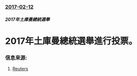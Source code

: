 ### [2017-02-12](/zh/news/2017/02/12/index.md)

##### 2017年土庫曼總統選舉
# 2017年土庫曼總統選舉進行投票。 




### 信息来源:

1. [Reuters](http://www.reuters.com/article/us-turkmenistan-election-idUSKBN15Q0TC?il=0)
